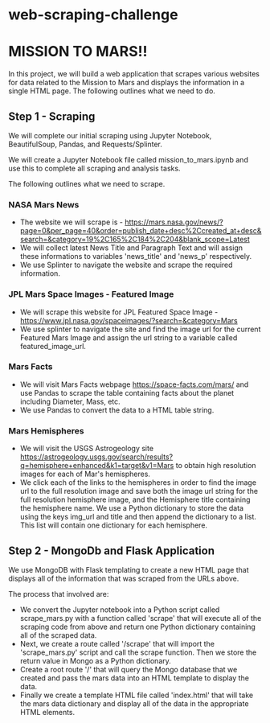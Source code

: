 # web-scraping-challenge

# MISSION TO MARS!!

In this project, we will build a web application that scrapes various websites for data related to the Mission to Mars and displays the information in a single HTML page. The following outlines what we need to do.

## Step 1 - Scraping

We will complete our initial scraping using Jupyter Notebook, BeautifulSoup, Pandas, and Requests/Splinter.

We will create a Jupyter Notebook file called mission_to_mars.ipynb and use this to complete all scraping and analysis tasks.

The following outlines what we need to scrape.

### NASA Mars News

* The website we will scrape is - https://mars.nasa.gov/news/?page=0&per_page=40&order=publish_date+desc%2Ccreated_at+desc&search=&category=19%2C165%2C184%2C204&blank_scope=Latest
* We will collect latest News Title and Paragraph Text and will assign these informations to variables 'news_title' and 'news_p' respectively.
* We use Splinter to navigate the website and scrape the required information.


### JPL Mars Space Images - Featured Image

* We will scrape this website for JPL Featured Space Image - https://www.jpl.nasa.gov/spaceimages/?search=&category=Mars
* We use splinter to navigate the site and find the image url for the current Featured Mars Image and assign the url string to a variable called featured_image_url.


### Mars Facts

* We will visit Mars Facts webpage https://space-facts.com/mars/ and use Pandas to scrape the table containing facts about the planet including Diameter, Mass, etc.
* We use Pandas to convert the data to a HTML table string.


### Mars Hemispheres

* We will visit the USGS Astrogeology site https://astrogeology.usgs.gov/search/results?q=hemisphere+enhanced&k1=target&v1=Mars to obtain high resolution images for each of Mar's hemispheres.
* We click each of the links to the hemispheres in order to find the image url to the full resolution image and save both the image url string for the full resolution hemisphere image, and the Hemisphere title containing the hemisphere name. We use a Python dictionary to store the data using the keys img_url and title and then append the dictionary to a list. This list will contain one dictionary for each hemisphere.


## Step 2 - MongoDb and Flask Application

We use MongoDB with Flask templating to create a new HTML page that displays all of the information that was scraped from the URLs above.

The process that involved are:

* We convert the Jupyter notebook into a Python script called scrape_mars.py with a function called 'scrape' that will execute all of the scraping code from above and return one Python dictionary containing all of the scraped data.
* Next, we create a route called '/scrape' that will import the 'scrape_mars.py' script and call the scrape function. Then we store the return value in Mongo as a Python dictionary.
* Create a root route '/' that will query the Mongo database that we created and pass the mars data into an HTML template to display the data.
* Finally we create a template HTML file called 'index.html' that will take the mars data dictionary and display all of the data in the appropriate HTML elements.
